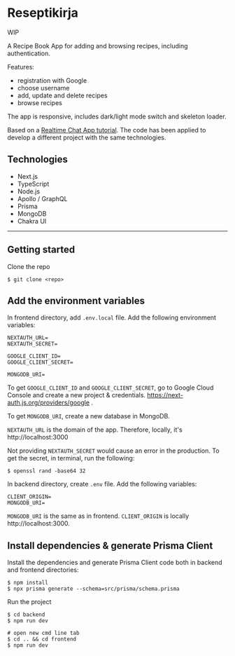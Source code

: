 # Reseptikirja

WIP

A Recipe Book App for adding and browsing recipes, including authentication.

Features:

-   registration with Google
-   choose username
-   add, update and delete recipes
-   browse recipes

The app is responsive, includes dark/light mode switch and skeleton loader.

Based on a [Realtime Chat App tutorial](https://www.youtube.com/watch?v=mj_Qe2jBYS4). The code has been applied to develop a different project with the same technologies.

## Technologies

-   Next.js
-   TypeScript
-   Node.js
-   Apollo / GraphQL
-   Prisma
-   MongoDB
-   Chakra UI

---

## Getting started

Clone the repo

```
$ git clone <repo>
```

## Add the environment variables

In frontend directory, add `.env.local` file. Add the following environment variables:

```
NEXTAUTH_URL=
NEXTAUTH_SECRET=

GOOGLE_CLIENT_ID=
GOOGLE_CLIENT_SECRET=

MONGODB_URI=
```

To get `GOOGLE_CLIENT_ID` and `GOOGLE_CLIENT_SECRET`, go to Google Cloud Console and create a new project & credentials. https://next-auth.js.org/providers/google .

To get `MONGODB_URI`, create a new database in MongoDB.

`NEXTAUTH_URL` is the domain of the app. Therefore, locally, it's http://localhost:3000

Not providing `NEXTAUTH_SECRET` would cause an error in the production. To get the secret, in terminal, run the following:

```
$ openssl rand -base64 32
```

In backend directory, create `.env` file. Add the following variables:

```
CLIENT_ORIGIN=
MONGODB_URI=
```

`MONGODB_URI` is the same as in frontend. `CLIENT_ORIGIN` is locally http://localhost:3000.

## Install dependencies & generate Prisma Client

Install the dependencies and generate Prisma Client code both in backend and frontend directories:

```
$ npm install
$ npx prisma generate --schema=src/prisma/schema.prisma
```

Run the project

```
$ cd backend
$ npm run dev

# open new cmd line tab
$ cd .. && cd frontend
$ npm run dev
```
